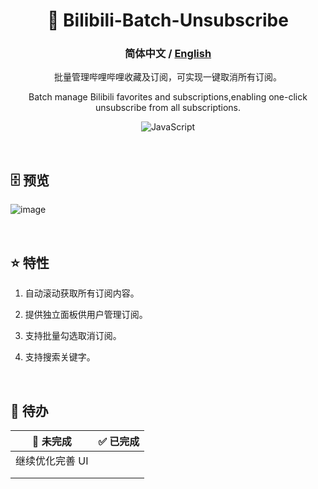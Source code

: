 

<div align="center">

#  🔨 Bilibili-Batch-Unsubscribe

### **简体中文** / <a href="https://github.com/AHCorn/"> English </a> 

批量管理哔哩哔哩收藏及订阅，可实现一键取消所有订阅。

Batch manage Bilibili favorites and subscriptions,enabling one-click unsubscribe from all subscriptions.

![JavaScript](https://img.shields.io/badge/javascript-%23323330.svg?style=for-the-badge&logo=javascript&logoColor=%23F7DF1E) 

</div>

<br>

## 🗄 预览

  
![image](https://github.com/AHCorn/Bilibili-Batch-Unsubscribe/assets/42889600/a73389fb-1001-4fd5-8e49-3ef7d0bbce2a)


<br>


## ⭐ 特性


1. 自动滚动获取所有订阅内容。

2. 提供独立面板供用户管理订阅。
   
3. 支持批量勾选取消订阅。
   
4. 支持搜索关键字。

<br>

## 📝 待办
| 🔔 未完成 | ✅ 已完成 |
| -------- | -------- |
|     继续优化完善 UI    |          |
|        |          |
|         |          |

<br>



